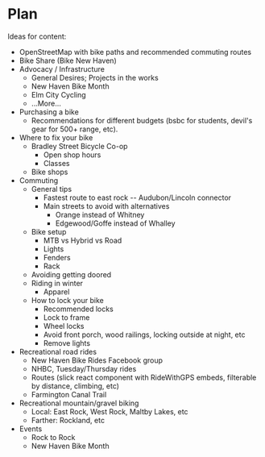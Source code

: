 # Plan

Ideas for content:

- OpenStreetMap with bike paths and recommended commuting routes
- Bike Share (Bike New Haven)
- Advocacy / Infrastructure
  - General Desires; Projects in the works
  - New Haven Bike Month
  - Elm City Cycling
  - ...More...
- Purchasing a bike
  - Recommendations for different budgets (bsbc for students, devil's gear for 500+ range, etc).
- Where to fix your bike
  - Bradley Street Bicycle Co-op
    - Open shop hours
    - Classes
  - Bike shops
- Commuting
  - General tips
    - Fastest route to east rock -- Audubon/Lincoln connector
    - Main streets to avoid with alternatives
      - Orange instead of Whitney
      - Edgewood/Goffe instead of Whalley
  - Bike setup
    - MTB vs Hybrid vs Road
    - Lights
    - Fenders
    - Rack
  - Avoiding getting doored
  - Riding in winter
    - Apparel
  - How to lock your bike
    - Recommended locks
    - Lock to frame
    - Wheel locks
    - Avoid front porch, wood railings, locking outside at night, etc
    - Remove lights
- Recreational road rides
  - New Haven Bike Rides Facebook group
  - NHBC, Tuesday/Thursday rides
  - Routes (slick react component with RideWithGPS embeds, filterable by distance, climbing, etc)
  - Farmington Canal Trail
- Recreational mountain/gravel biking
  - Local: East Rock, West Rock, Maltby Lakes, etc
  - Farther: Rockland, etc
- Events
  - Rock to Rock
  - New Haven Bike Month
